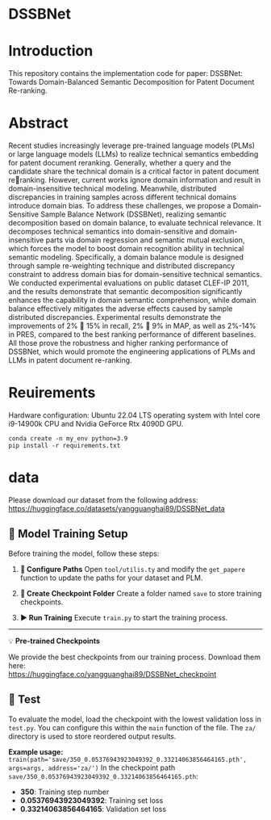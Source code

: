 # DSSBNet
# Introduction

This repository contains the implementation code for paper:
DSSBNet: Towards Domain-Balanced Semantic Decomposition for Patent Document Re-ranking.

# Abstract
Recent studies increasingly leverage pre-trained language models (PLMs) or large language models (LLMs) to realize technical semantics embedding for patent document reranking. Generally, whether a query and the candidate share the technical domain is a critical factor in patent document reranking. However, current works ignore domain information and result in domain-insensitive technical modeling. Meanwhile, distributed discrepancies in training samples across different technical domains introduce domain bias. To address these challenges, we propose a Domain-Sensitive Sample Balance Network (DSSBNet), realizing semantic decomposition based on domain balance, to evaluate technical relevance. It decomposes technical semantics into domain-sensitive and domain-insensitive parts via domain regression and semantic mutual exclusion, which forces the model to boost domain recognition ability in technical semantic modeling. Specifically, a domain balance module is designed through sample re-weighting technique and distributed discrepancy constraint to address domain bias for domain-sensitive technical semantics. We conducted experimental evaluations on public dataset CLEF-IP 2011, and the results demonstrate that semantic decomposition significantly enhances the capability in domain semantic comprehension, while domain balance effectively mitigates the adverse effects caused by sample distributed discrepancies. Experimental results demonstrate the improvements of 2% ∼ 15% in recall, 2% ∼ 9% in MAP, as well as 2%-14% in PRES, compared to the best ranking performance of different baselines. All those prove the robustness and higher ranking performance of DSSBNet, which would promote the engineering applications of PLMs and LLMs in patent document re-ranking.

# Reuirements
Hardware configuration: Ubuntu 22.04 LTS operating system with Intel core i9-14900k CPU and Nvidia GeForce Rtx 4090D GPU.

```
conda create -n my_env python=3.9
pip install -r requirements.txt
```
# data
Please download our dataset from the following address: <https://huggingface.co/datasets/yangguanghai89/DSSBNet_data>

## 🚀 Model Training Setup

Before training the model, follow these steps:

1.  **📁 Configure Paths**
    Open `tool/utilis.ty` and modify the `get_papere` function to update the paths for your dataset and PLM.

2.  **📂 Create Checkpoint Folder**
    Create a folder named `save` to store training checkpoints.

3.  **▶️ Run Training**
    Execute `train.py` to start the training process.

---

💡 **Pre-trained Checkpoints**

We provide the best checkpoints from our training process. Download them here:  
<https://huggingface.co/yangguanghai89/DSSBNet_checkpoint>

## 🧪 Test

To evaluate the model, load the checkpoint with the lowest validation loss in `test.py`. You can configure this within the `main` function of the file. The `za/` directory is used to store reordered output results.

**Example usage:**
```train(path='save/350_0.05376943923049392_0.33214063856464165.pth', args=args, address='za/')```
In the checkpoint path `save/350_0.05376943923049392_0.33214063856464165.pth`:
- **350**: Training step number
- **0.05376943923049392**: Training set loss
- **0.33214063856464165**: Validation set loss









